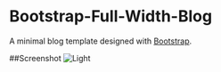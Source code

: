 # Bootstrap-Full-Width-Blog
A minimal blog template designed with <a href="http://getbootstrap.com/">Bootstrap</a>.

##Screenshot
![Light](https://s3.amazonaws.com/f.cl.ly/items/02001x3q1z2i2H1N2h3V/Screen%20Shot%202015-02-01%20at%2018.17.17.png)
